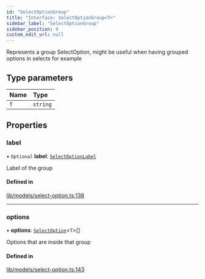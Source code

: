 ```yaml
---
id: "SelectOptionGroup"
title: "Interface: SelectOptionGroup<T>"
sidebar_label: "SelectOptionGroup"
sidebar_position: 0
custom_edit_url: null
---
```


Represents a group SelectOption, might be useful when having grouped options in selects for example

## Type parameters

| Name | Type |
| :------ | :------ |
| `T` | `string` |

## Properties

### label

• `Optional` **label**: [`SelectOptionLabel`](../modules#selectoptionlabel)

Label of the group

#### Defined in

[lib/models/select-option.ts:138](https://github.com/cognizone/ng-cognizone/blob/0401c67/libs/model-utils/src/lib/models/select-option.ts#L138)

___

### options

• **options**: [`SelectOption`](SelectOption)<`T`\>[]

Options that are inside that group

#### Defined in

[lib/models/select-option.ts:143](https://github.com/cognizone/ng-cognizone/blob/0401c67/libs/model-utils/src/lib/models/select-option.ts#L143)
